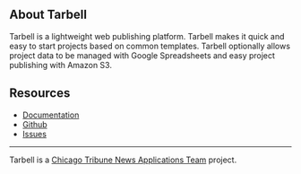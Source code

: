 ## About Tarbell

Tarbell is a lightweight web publishing platform. Tarbell makes it quick and easy
to start projects based on common templates. Tarbell optionally allows project
data to be managed with Google Spreadsheets and easy project publishing with
Amazon S3.

## Resources

* [Documentation](http://tarbell.readthedocs.org)
* [Github](https://github.com/newsapps/flask-tarbell) 
* [Issues](https://github.com/newsapps/flask-tarbell/issues)

<hr />

Tarbell is a [Chicago Tribune News Applications Team](http://apps.chicagotribune.com)
project. 
